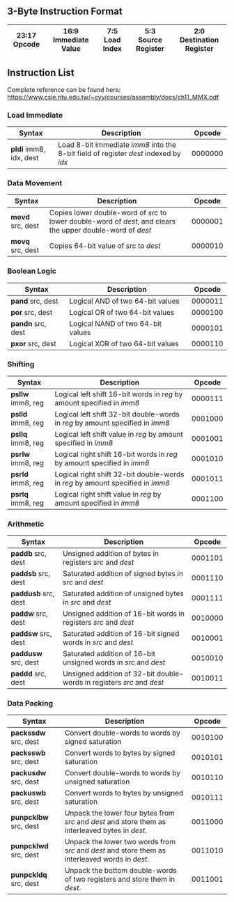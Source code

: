 ## 3-Byte Instruction Format
| **23:17** Opcode | **16:9** Immediate Value | **7:5** Load Index |   **5:3** Source Register    | **2:0** Destination Register |
|------------------|--------------------------|--------------------|------------------------------|------------------------------|
## Instruction List
Complete reference can be found here: https://www.csie.ntu.edu.tw/~cyy/courses/assembly/docs/ch11_MMX.pdf
### Load Immediate
| Syntax             | Description                                                          | Opcode  |
|--------------------|----------------------------------------------------------------------|---------|
| **pldi** imm8, idx, dest | Load 8-bit immediate *imm8* into the 8-bit field of register *dest* indexed by *idx* | 0000000 |
### Data Movement
| Syntax | Description | Opcode  |
|--------|-------------|---------|
|   **movd** src, dest    |   Copies lower double-word of *src* to lower double-word of *dest*, and clears the upper double-word of *dest*          |    0000001     |
|   **movq** src, dest     |    Copies 64-bit value of *src* to *dest*         |     0000010    |
### Boolean Logic
| Syntax | Description | Opcode  |
|--------|-------------|---------|
|   **pand** src, dest    |   Logical AND of two 64-bit values          |  0000011       |
|   **por** src, dest     |   Logical OR of two 64-bit values          |    0000100     |
|    **pandn** src, dest    |   Logical NAND of two 64-bit values          |   0000101      |
|    **pxor** src, dest    |   Logical XOR of two 64-bit values          |    0000110     |
### Shifting
| Syntax | Description | Opcode  |
|--------|-------------|---------|
|   **psllw**  imm8, reg   |   Logical left shift 16-bit words in *reg* by amount specified in *imm8*          |   0000111      |
|   **pslld**  imm8, reg     |     Logical left shift 32-bit double-words in *reg* by amount specified in *imm8*        |   0001000      |
|   **psllq**  imm8, reg     |   Logical left shift value in *reg* by amount specified in *imm8*          |   0001001       |
|   **psrlw**  imm8, reg    |     Logical right shift 16-bit words in *reg* by amount specified in *imm8*        |   0001010       |
|   **psrld**  imm8, reg     |   Logical right shift 32-bit double-words in *reg* by amount specified in *imm8*          |   0001011      |
|   **psrlq**  imm8, reg     |     Logical right shift value in *reg* by amount specified in *imm8*        |   0001100       |
###  Arithmetic
| Syntax | Description | Opcode  |
|--------|-------------|---------|
|   **paddb** src, dest     |    Unsigned addition of bytes in registers *src* and *dest*         |   0001101      |
|   **paddsb** src, dest     |     Saturated addition of signed bytes in *src* and *dest*        |   0001110     |
|   **paddusb** src, dest     |    Saturated addition of unsigned bytes in *src* and *dest*         |    0001111     |
|   **paddw** src, dest     |     Unsigned addition of 16-bit words in registers *src* and *dest*        |  0010000       |
|   **paddsw** src, dest     |     Saturated addition of 16-bit signed words in *src* and *dest*        |   0010001      |
|   **paddusw** src, dest     |     Saturated addition of 16-bit unsigned words in *src* and *dest*        |    0010010     |
|   **paddd** src, dest     |    Unsigned addition of 32-bit double-words in registers *src* and *dest*         |    0010011     |
### Data Packing
| Syntax | Description | Opcode  |
|--------|-------------|---------|
|   **packssdw** src, dest    |   Convert double-words to words by signed saturation       |    0010100     |
|   **packsswb** src, dest    |   Convert words to bytes by signed saturation       |    0010101     |
|   **packusdw** src, dest   |    Convert double-words to words by unsigned saturation      |    0010110     |
|   **packuswb** src, dest   |    Convert words to bytes by unsigned saturation      |    0010111     |
|   **punpcklbw** src, dest   |   Unpack the lower four bytes from *src* and *dest* and store them as interleaved bytes in *dest*.       |   0011000      |
|   **punpcklwd** src, dest   |    Unpack the lower two words from *src* and *dest* and store them as interleaved words in *dest*.      |   0011010      |
|   **punpckldq** src, dest   |    Unpack the bottom double-words of two registers and store them in *dest*.      |   0011001      |
<!--stackedit_data:
eyJoaXN0b3J5IjpbLTcxMTc0MTk3Miw2NTU1MDMyMzUsMzA4Nj
cyNTIsLTIwMjk4NDU4NTMsLTEzMTE5Mjc1MDMsLTEwMDkzNjgy
MzksMjc4MzIwMzc2LDIxNDI5MzM3NzYsNzQ0MzIyMjkxLDI2OT
c3NDkwMiwtMjA0NjgyMTc1OSwtMTU0MjEwNTIzMywxNDY4NTg0
NTQxLDE1MTY4NDA1MiwtODY0MTk4Mzc1LC0xNTA1MTAyNjI3LC
0xNTQ1Nzk1OTgxLDIxMjk0NjU2NTVdfQ==
-->